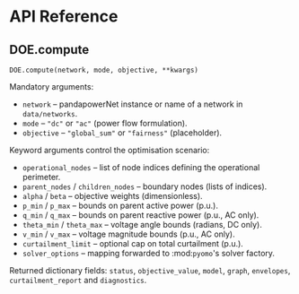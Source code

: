# API Reference

## DOE.compute

``DOE.compute(network, mode, objective, **kwargs)``

Mandatory arguments:

* ``network`` – pandapowerNet instance or name of a network in ``data/networks``.
* ``mode`` – ``"dc"`` or ``"ac"`` (power flow formulation).
* ``objective`` – ``"global_sum"`` or ``"fairness"`` (placeholder).

Keyword arguments control the optimisation scenario:

* ``operational_nodes`` – list of node indices defining the operational perimeter.
* ``parent_nodes`` / ``children_nodes`` – boundary nodes (lists of indices).
* ``alpha`` / ``beta`` – objective weights (dimensionless).
* ``p_min`` / ``p_max`` – bounds on parent active power (p.u.).
* ``q_min`` / ``q_max`` – bounds on parent reactive power (p.u., AC only).
* ``theta_min`` / ``theta_max`` – voltage angle bounds (radians, DC only).
* ``v_min`` / ``v_max`` – voltage magnitude bounds (p.u., AC only).
* ``curtailment_limit`` – optional cap on total curtailment (p.u.).
* ``solver_options`` – mapping forwarded to :mod:`pyomo`'s solver factory.

Returned dictionary fields:
``status``, ``objective_value``, ``model``, ``graph``, ``envelopes``,
``curtailment_report`` and ``diagnostics``.
